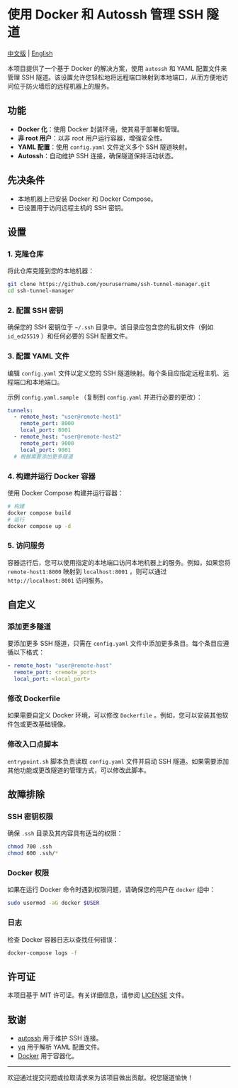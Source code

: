 # 使用 Docker 和 Autossh 管理 SSH 隧道

[中文版](README.md) | [English](README_en.md)

本项目提供了一个基于 Docker 的解决方案，使用 `autossh` 和 YAML 配置文件来管理 SSH 隧道。该设置允许您轻松地将远程端口映射到本地端口，从而方便地访问位于防火墙后的远程机器上的服务。

## 功能

* **Docker 化**：使用 Docker 封装环境，使其易于部署和管理。
* **非 root 用户**：以非 root 用户运行容器，增强安全性。
* **YAML 配置**：使用 `config.yaml` 文件定义多个 SSH 隧道映射。
* **Autossh**：自动维护 SSH 连接，确保隧道保持活动状态。

## 先决条件

* 本地机器上已安装 Docker 和 Docker Compose。
* 已设置用于访问远程主机的 SSH 密钥。

## 设置

### 1. 克隆仓库

将此仓库克隆到您的本地机器：

```sh
git clone https://github.com/yourusername/ssh-tunnel-manager.git
cd ssh-tunnel-manager
```

### 2. 配置 SSH 密钥

确保您的 SSH 密钥位于 `~/.ssh` 目录中。该目录应包含您的私钥文件（例如 `id_ed25519` ）和任何必要的 SSH 配置文件。

### 3. 配置 YAML 文件

编辑 `config.yaml` 文件以定义您的 SSH 隧道映射。每个条目应指定远程主机、远程端口和本地端口。

示例 `config.yaml.sample` （复制到 `config.yaml` 并进行必要的更改）：

```yaml
tunnels:
  - remote_host: "user@remote-host1"
    remote_port: 8000
    local_port: 8001
  - remote_host: "user@remote-host2"
    remote_port: 9000
    local_port: 9001
  # 根据需要添加更多隧道
```

### 4. 构建并运行 Docker 容器

使用 Docker Compose 构建并运行容器：

```sh
# 构建
docker compose build
# 运行
docker compose up -d
```

### 5. 访问服务

容器运行后，您可以使用指定的本地端口访问本地机器上的服务。例如，如果您将 `remote-host1:8000` 映射到 `localhost:8001` ，则可以通过 `http://localhost:8001` 访问服务。

## 自定义

### 添加更多隧道

要添加更多 SSH 隧道，只需在 `config.yaml` 文件中添加更多条目。每个条目应遵循以下格式：

```yaml
- remote_host: "user@remote-host"
  remote_port: <remote_port>
  local_port: <local_port>
```

### 修改 Dockerfile

如果需要自定义 Docker 环境，可以修改 `Dockerfile` 。例如，您可以安装其他软件包或更改基础镜像。

### 修改入口点脚本

`entrypoint.sh` 脚本负责读取 `config.yaml` 文件并启动 SSH 隧道。如果需要添加其他功能或更改隧道的管理方式，可以修改此脚本。

## 故障排除

### SSH 密钥权限

确保 `.ssh` 目录及其内容具有适当的权限：

```sh
chmod 700 .ssh
chmod 600 .ssh/*
```

### Docker 权限

如果在运行 Docker 命令时遇到权限问题，请确保您的用户在 `docker` 组中：

```sh
sudo usermod -aG docker $USER
```

### 日志

检查 Docker 容器日志以查找任何错误：

```sh
docker-compose logs -f
```

## 许可证

本项目基于 MIT 许可证。有关详细信息，请参阅 [LICENSE](LICENSE) 文件。

## 致谢

* [autossh](http://www.harding.motd.ca/autossh/) 用于维护 SSH 连接。
* [yq](https://github.com/mikefarah/yq) 用于解析 YAML 配置文件。
* [Docker](https://www.docker.com/) 用于容器化。

---

欢迎通过提交问题或拉取请求来为该项目做出贡献。祝您隧道愉快！
